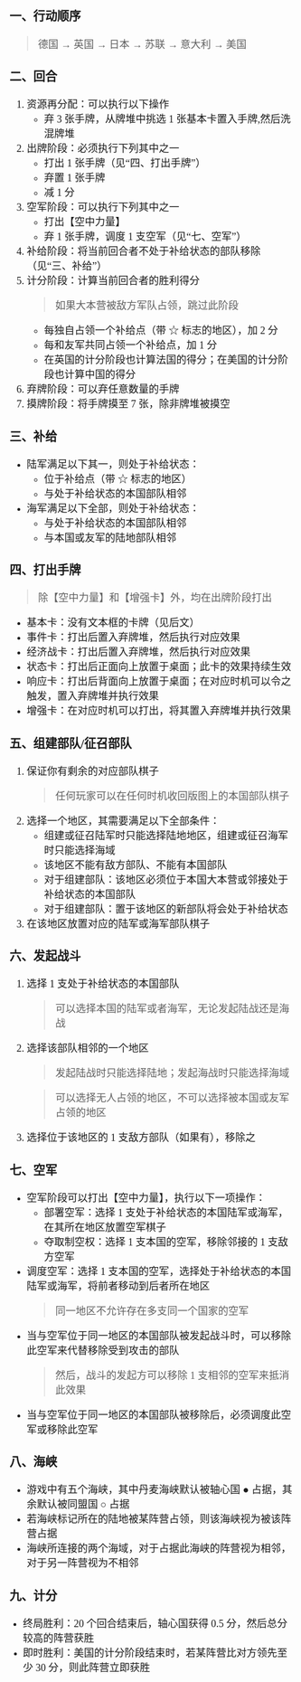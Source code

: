 <font face="更纱黑体 SC" size=4>

### 一、行动顺序

> 德国 → 英国 → 日本 → 苏联 → 意大利 → 美国

### 二、回合

1. 资源再分配：可以执行以下操作
   - 弃 3 张手牌，从牌堆中挑选 1 张基本卡置入手牌,然后洗混牌堆
2. 出牌阶段：必须执行下列其中之一
   - 打出 1 张手牌（见“四、打出手牌”）
   - 弃置 1 张手牌
   - 减 1 分
3. 空军阶段：可以执行下列其中之一
   - 打出【空中力量】
   - 弃 1 张手牌，调度 1 支空军（见“七、空军”）
4. 补给阶段：将当前回合者不处于补给状态的部队移除（见“三、补给”）
5. 计分阶段：计算当前回合者的胜利得分
   > 如果大本营被敌方军队占领，跳过此阶段
   - 每独自占领一个补给点（带 ☆ 标志的地区），加 2 分
   - 每和友军共同占领一个补给点，加 1 分
   - 在英国的计分阶段也计算法国的得分；在美国的计分阶段也计算中国的得分
6. 弃牌阶段：可以弃任意数量的手牌
7. 摸牌阶段：将手牌摸至 7 张，除非牌堆被摸空

### 三、补给

- 陆军满足以下其一，则处于补给状态：
  - 位于补给点（带 ☆ 标志的地区）
  - 与处于补给状态的本国部队相邻
- 海军满足以下全部，则处于补给状态：
  - 与处于补给状态的本国部队相邻
  - 与本国或友军的陆地部队相邻

### 四、打出手牌

> 除【空中力量】和【增强卡】外，均在出牌阶段打出

- 基本卡：没有文本框的卡牌（见后文）
- 事件卡：打出后置入弃牌堆，然后执行对应效果
- 经济战卡：打出后置入弃牌堆，然后执行对应效果
- 状态卡：打出后正面向上放置于桌面；此卡的效果持续生效
- 响应卡：打出后背面向上放置于桌面；在对应时机可以令之触发，置入弃牌堆并执行效果
- 增强卡：在对应时机可以打出，将其置入弃牌堆并执行效果

### 五、组建部队/征召部队

1. 保证你有剩余的对应部队棋子
   > 任何玩家可以在任何时机收回版图上的本国部队棋子
2. 选择一个地区，其需要满足以下全部条件：
   - 组建或征召陆军时只能选择陆地地区，组建或征召海军时只能选择海域
   - 该地区不能有敌方部队、不能有本国部队
   - 对于组建部队：该地区必须位于本国大本营或邻接处于补给状态的本国部队
   - 对于组建部队：置于该地区的新部队将会处于补给状态
3. 在该地区放置对应的陆军或海军部队棋子

### 六、发起战斗

1. 选择 1 支处于补给状态的本国部队
   > 可以选择本国的陆军或者海军，无论发起陆战还是海战
2. 选择该部队相邻的一个地区

   > 发起陆战时只能选择陆地；发起海战时只能选择海域

   > 可以选择无人占领的地区，不可以选择被本国或友军占领的地区

3. 选择位于该地区的 1 支敌方部队（如果有），移除之

### 七、空军

- 空军阶段可以打出【空中力量】，执行以下一项操作：
  - 部署空军：选择 1 支处于补给状态的本国陆军或海军，在其所在地区放置空军棋子
  - 夺取制空权：选择 1 支本国的空军，移除邻接的 1 支敌方空军
- 调度空军：选择 1 支本国的空军，选择处于补给状态的本国陆军或海军，将前者移动到后者所在地区
  > 同一地区不允许存在多支同一个国家的空军
- 当与空军位于同一地区的本国部队被发起战斗时，可以移除此空军来代替移除受到攻击的部队
  > 然后，战斗的发起方可以移除 1 支相邻的空军来抵消此效果
- 当与空军位于同一地区的本国部队被移除后，必须调度此空军或移除此空军

### 八、海峡

- 游戏中有五个海峡，其中丹麦海峡默认被轴心国 ● 占据，其余默认被同盟国 ○ 占据
- 若海峡标记所在的陆地被某阵营占领，则该海峡视为被该阵营占据
- 海峡所连接的两个海域，对于占据此海峡的阵营视为相邻，对于另一阵营视为不相邻

### 九、计分

- 终局胜利：20 个回合结束后，轴心国获得 0.5 分，然后总分较高的阵营获胜
- 即时胜利：美国的计分阶段结束时，若某阵营比对方领先至少 30 分，则此阵营立即获胜
  </font>
